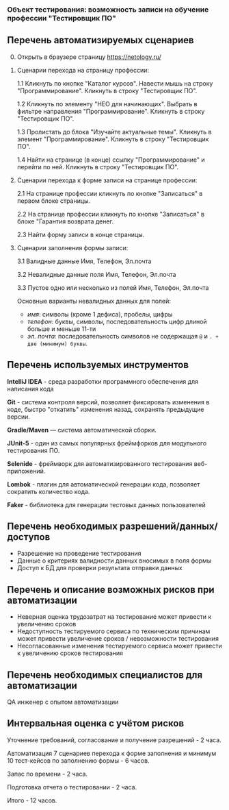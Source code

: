 ### **Объект тестирования:** возможность записи на обучение профессии "Тестировщик ПО"

## Перечень автоматизируемых сценариев
0. Открыть в браузере страницу https://netology.ru/

1. Сценарии перехода на страницу профессии:

    1.1 Кликнуть по кнопке "Каталог курсов". Навести мышь на строку "Программирование". Кликнуть в строку "Тестировщик ПО".

    1.2 Кликнуть по элементу "НЕО для начинающих". Выбрать в фильтре направления "Программирование". Кликнуть в строку "Тестировщик ПО".
    
    1.3 Пролистать до блока "Изучайте актуальные темы". Кликнуть в элемент "Программирование". Кликнуть в строку "Тестировщик ПО".
    
    1.4 Найти на странице (в конце) ссылку "Программирование" и перейти по ней. Кликнуть в строку "Тестировщик ПО".

2. Сценарии перехода к форме записи на странице профессии:
  
    2.1 На странице профессии кликнуть по кнопке "Записаться" в первом блоке страницы.
  
    2.2 На странице профессии кликнуть по кнопке "Записаться" в блоке "Гарантия возврата денег.
    
    2.3 Найти форму записи в конце страницы. 

3. Сценарии заполнения формы записи:
  
    3.1 Валидные данные Имя, Телефон, Эл.почта
    
    3.2 Невалидные данные поля Имя, Телефон, Эл.почта
    
    3.3 Пустое одно или несколько из полей Имя, Телефон, Эл.почта

    Основные варианты невалидных данных для полей:
    
    - *имя*: символы (кроме 1 дефиса), пробелы, цифры
    - *телефон*: буквы, символы, последовательность цифр длиной больше и меньше 11-ти  
    - *эл. почта*: последовательность символов не содержащая `@` и `. + две (минимум) буквы`. 

## Перечень используемых инструментов

**IntelliJ IDEA** - среда разработки программного обеспечения для написания кода

**Git** - система контроля версий, позволяет фиксировать изменения в коде, быстро "откатить" изменения назад, сохранять предыдущие версии.

**Gradle/Maven** — система автоматической сборки.

**JUnit-5** - один из самых популярных фреймфорков для модульного тестирования ПО.

**Selenide** - фреймворк для автоматизированного тестирования веб-приложений.

**Lombok** - плагин для автоматической генерации кода, позволяет сократить количество кода.

**Faker** - библиотека для генерации тестовых данных пользователей

## Перечень необходимых разрешений/данных/доступов
* Разрешение на проведение тестирования
* Данные о критериях валидности данных вносимых в поля формы
* Доступ к БД для проверки результата отправки данных

## Перечень и описание возможных рисков при автоматизации
- Неверная оценка трудозатрат на тестирование может привести к увеличению сроков
- Недоступность тестируемого сервиса по техническим причинам может привести увеличение сроков / невозможности тестирования
- Несогласованные изменения тестируемого сервиса может привести к увеличению сроков тестирования

## Перечень необходимых специалистов для автоматизации
QA инженер с опытом автоматизации 

## Интервальная оценка с учётом рисков
Уточнение требований, cогласование и получение разрешений - 2 часа.

Автоматизация 7 сценариев перехода к форме заполнения и минимум 10 тест-кейсов по заполнению формы - 6 часов.

Запас по времени - 2 часа.

Подготовка отчета о тестировании - 2 часа.

Итого - 12 часов.